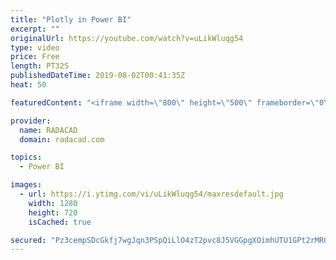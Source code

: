 ```yaml
---
title: "Plotly in Power BI"
excerpt: ""
originalUrl: https://youtube.com/watch?v=uLikWluqg54
type: video
price: Free
length: PT32S
publishedDateTime: 2019-08-02T00:41:35Z
heat: 50

featuredContent: "<iframe width=\"800\" height=\"500\" frameborder=\"0\" src=\"https://www.youtube.com/embed/uLikWluqg54\" allow=\"accelerometer; autoplay; encrypted-media; gyroscope; picture-in-picture\" allowfullscreen></iframe>"

provider:
  name: RADACAD
  domain: radacad.com

topics:
  - Power BI

images:
  - url: https://i.ytimg.com/vi/uLikWluqg54/maxresdefault.jpg
    width: 1280
    height: 720
    isCached: true

secured: "Pz3cempSDcGkfj7wgJqn3PSpQiLlO4zT2pvc8J5VGGpgXOimhUTU1GPt2rMRQiE/xlPwY0nJSSUztVextn2coAnlowPJfrOa0+u3X8qCMcr/FWEJulMMHzw+W4DnNl3CRMWQeQclhXjBXQ6ed54k2/7J0ohzy6mmiVL/D4XMZcxYiWmV6a0fhPsUtQz6RQ+jGeZmAZcKEiLyRNLpfmoWHVfXYFyEnWhIEPmbkWaB+VYw/GK62rlMbMp9Pxxs0STp1tFppzH0wm2aqNIrJEu+tHPbi3Tn/JsQNGBWZr4rvzf29B/XoT6wK2k1EBxp7cDAx6FRs6sV7zJRP4pYuW8MMGXu+IFBLffBIwrcFwDd4IiKwvGPmFpMMRTagrjDqdVHtqHcTIePAwxyY8dIMfNBOC3Bf1VRENYav6mLajEstys=;s01H75Ykm9crCfIUQ7wU9Q=="
---
```


